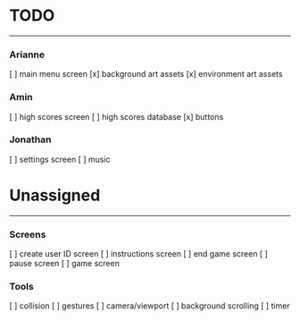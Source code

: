 # TODO
---
### Arianne
[ ] main menu screen
[x] background art assets
[x] environment art assets

### Amin
[ ] high scores screen
[ ] high scores database
[x] buttons

### Jonathan
[ ] settings screen
[ ] music


# Unassigned
---
### Screens
[ ] create user ID screen
[ ] instructions screen
[ ] end game screen
[ ] pause screen
[ ] game screen
### Tools
[ ] collision
[ ] gestures
[ ] camera/viewport
[ ] background scrolling
[ ] timer
